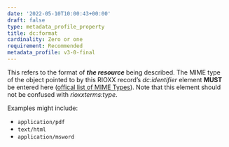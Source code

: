 ```yaml
---
date: '2022-05-10T10:00:43+00:00'
draft: false
type: metadata_profile_property
title: dc:format
cardinality: Zero or one
requirement: Recommended
metadata_profile: v3-0-final
---
```

This refers to the format of ***the resource*** being described. The MIME type of the object pointed to by this RIOXX record’s *dc&#58;identifier* element **MUST** be entered here ([offical list of MIME Types](https://www.iana.org/assignments/media-types/media-types.xhtml)). Note that this element should not be confused with *rioxxterms&#58;type*.

Examples might include:

* `application/pdf`
* `text/html`
* `application/msword`